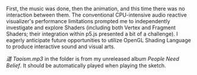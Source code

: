 First, the music was done, then the animation, and this time there was no interaction between them. The conventional CPU-intensive audio reactive visualizer's performance limitations prompted me to independently investigate and explore Shaders (including both Vertex and Fragment Shaders; their integration within p5.js presented a bit of a challenge). I eagerly anticipate future opportunities to utilize OpenGL Shading Language to produce interactive sound and visual arts.

_道 Taoism.mp3_ in the folder is from my unreleased album _People Need Belief_. It should be automatically played when playing the sketch.
